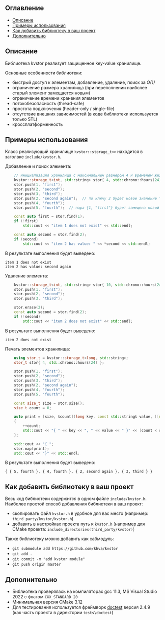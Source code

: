## Оглавление
- [Описание](#описание)
- [Примеры использования](#примеры-использования)
- [Как добавить библиотеку в ваш проект](как-добавить-библиотеку-в-ваш-проект)
- [Дополнительно](дополнительно)


## Описание
Библиотека kvstor реализует защищенное key-value хранилище.

Основные особенности библиотеки:
 - быстрый доступ к элементам, добавление, удаление, поиск за *O(1)*
 - ограничение размера хранилища (при переполнении наиболее старый элемент замещается новым)
 - ограничение времени хранения элементов 
 - потокобезопасность (thread-safe)
 - простота подключения (header-only / single-file)
 - отсутствие внешних зависимостей (в коде библиотеки используется только STL)
 - кроссплатформенность


## Примеры использования
Класс реализующий хранилище `kvstor::storage_t<>` находится в заголвке `include/kvstor.h`.

Добавление и поиск элемента:
```c++
    // инициализация хранилища с максимальным размером 4 и временем жизни элементов в 24 часа
    kvstor::storage_t<int, std::string> stor{ 4, std::chrono::hours(24) };
    stor.push(1, "first");
    stor.push(2, "second");
    stor.push(3, "third");
    stor.push(2, "second again");  // по ключу 2 будет новое значение "second again"
    stor.push(4, "fourth");
    stor.push(5, "fourth");  // пара {1, "first"} будет замещена новой

    const auto first = stor.find(1);
    if (!first)
        std::cout << "item 1 does not exist" << std::endl;

    const auto second = stor.find(2);
    if (second)
        std::cout << "item 2 has value: " << *second << std::endl;
```
В результате выполнения будет выведено:
```
item 1 does not exist
item 2 has value: second again
```

Удаление элемента:
```c++
    kvstor::storage_t<int, std::string> stor{ 10, std::chrono::hours(24) };
    stor.push(1, "first");
    stor.push(2, "second");
    stor.push(3, "third");

    stor.erase(2);
    const auto second = stor.find(2);
    if (!second)
        std::cout << "item 2 does not exist" << std::endl;
```
В результате выполнения будет выведено:
```
item 2 does not exist
```

Печать элементов хранилища:
```c++
    using stor_t = kvstor::storage_t<long, std::string>;
    stor_t stor{ 4, std::chrono::hours(24) };

    stor.push(1, "first");
    stor.push(2, "second");
    stor.push(3, "third");
    stor.push(2, "second again");
    stor.push(4, "fourth");
    stor.push(5, "fourth");

    const size_t size = stor.size();
    size_t count = 0;

    auto print = [size, &count](long key, const std::string& value, [[maybe_unused]] stor_t::duration_t lifetime)
    {
        ++count;
        std::cout << "{ " << key << ", " << value << " }" << (count < size ? ", " : " ");
    };

    std::cout << "{ ";
    stor.map(print);
    std::cout << "}" << std::endl;
```
В результате выполнения будет выведено:
```
{ { 5, fourth }, { 4, fourth }, { 2, second again }, { 3, third } }
```

## Как добавить библиотеку в ваш проект
Весь код библиотеки содержится в одном файле `include/kvstor.h`. Наиболее простой способ добавления библиотеки в ваш проект:
 - скопировать файл `kvstor.h` в удобное для вас место (например: `third_party/kvstor/kvstor.h`)
 - добавить в настройках проекта путь к `kvstor.h` (например для CMake проекта: `include_directories(third_party/kvstor)`)

Также библиотеку можно добавить как cабмодуль:
 - `git submodule add https://github.com/khva/kvstor`
 - `git add .`
 - `git commit -m "add kvstor module"`
 - `git push origin master`


 ## Дополнительно
  - Библиотека проверялась на компиляторах gcc 11.3, MS Visual Studio 2022 с флагом `CXX_STANDARD 20`
  - Минимальная версия CMake 3.12
  - Для тестирования используется фреймворк [doctest](https://github.com/doctest/doctest) версия 2.4.9 (как часть проекта в директории `tests\doctest`)

